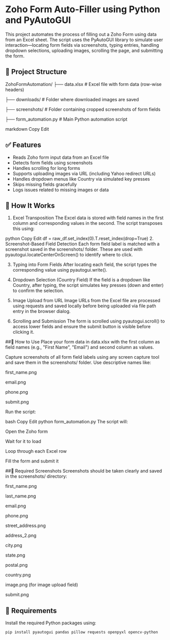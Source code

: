 # Zoho Form Auto-Filler using Python and PyAutoGUI

This project automates the process of filling out a Zoho Form using data from an Excel sheet. The script uses the PyAutoGUI library to simulate user interaction—locating form fields via screenshots, typing entries, handling dropdown selections, uploading images, scrolling the page, and submitting the form.

## 📁 Project Structure

ZohoFormAutomation/
├── data.xlsx # Excel file with form data (row-wise headers)

├── downloads/ # Folder where downloaded images are saved

├── screenshots/ # Folder containing cropped screenshots of form fields

├── form_automation.py # Main Python automation script

markdown
Copy
Edit

## ✅ Features

- Reads Zoho form input data from an Excel file
- Detects form fields using screenshots
- Handles scrolling for long forms
- Supports uploading images via URL (including Yahoo redirect URLs)
- Handles dropdown menus like Country via simulated key presses
- Skips missing fields gracefully
- Logs issues related to missing images or data


## 🧠 How It Works
1. Excel Transposition
The Excel data is stored with field names in the first column and corresponding values in the second. The script transposes this using:

python
Copy
Edit
df = raw_df.set_index(0).T.reset_index(drop=True)
2. Screenshot-Based Field Detection
Each form field label is matched with a screenshot saved in the screenshots/ folder. These are used with pyautogui.locateCenterOnScreen() to identify where to click.

3. Typing into Form Fields
After locating each field, the script types the corresponding value using pyautogui.write().

4. Dropdown Selection (Country Field)
If the field is a dropdown like Country, after typing, the script simulates key presses (down and enter) to confirm the selection.

5. Image Upload from URL
Image URLs from the Excel file are processed using requests and saved locally before being uploaded via file path entry in the browser dialog.

6. Scrolling and Submission
The form is scrolled using pyautogui.scroll() to access lower fields and ensure the submit button is visible before clicking it.

##📝 How to Use
Place your form data in data.xlsx with the first column as field names (e.g., "First Name", "Email") and second column as values.

Capture screenshots of all form field labels using any screen capture tool and save them in the screenshots/ folder. Use descriptive names like:

first_name.png

email.png

phone.png

submit.png

Run the script:

bash
Copy
Edit
python form_automation.py
The script will:

Open the Zoho form

Wait for it to load

Loop through each Excel row

Fill the form and submit it

##📸 Required Screenshots
Screenshots should be taken clearly and saved in the screenshots/ directory:

first_name.png

last_name.png

email.png

phone.png

street_address.png

address_2.png

city.png

state.png

postal.png

country.png

image.png (for image upload field)

submit.png
## 🔧 Requirements

Install the required Python packages using:

```bash
pip install pyautogui pandas pillow requests openpyxl opencv-python
